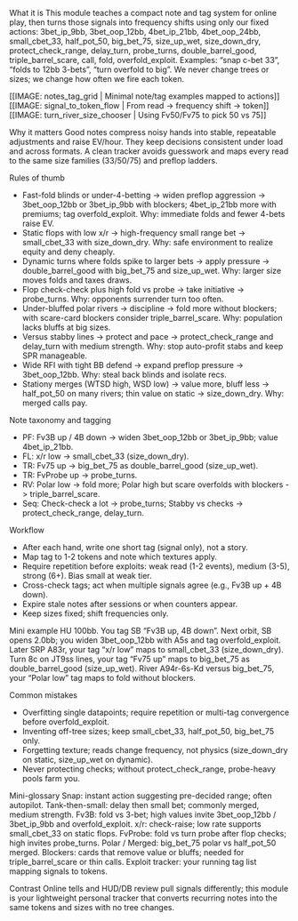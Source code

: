 What it is
This module teaches a compact note and tag system for online play, then turns those signals into frequency shifts using only our fixed actions: 3bet_ip_9bb, 3bet_oop_12bb, 4bet_ip_21bb, 4bet_oop_24bb, small_cbet_33, half_pot_50, big_bet_75, size_up_wet, size_down_dry, protect_check_range, delay_turn, probe_turns, double_barrel_good, triple_barrel_scare, call, fold, overfold_exploit. Examples: “snap c-bet 33”, “folds to 12bb 3-bets”, “turn overfold to big”. We never change trees or sizes; we change how often we fire each token.

[[IMAGE: notes_tag_grid | Minimal note/tag examples mapped to actions]]
[[IMAGE: signal_to_token_flow | From read -> frequency shift -> token]]
[[IMAGE: turn_river_size_chooser | Using Fv50/Fv75 to pick 50 vs 75]]

Why it matters
Good notes compress noisy hands into stable, repeatable adjustments and raise EV/hour. They keep decisions consistent under load and across formats. A clean tracker avoids guesswork and maps every read to the same size families (33/50/75) and preflop ladders.

Rules of thumb

* Fast-fold blinds or under-4-betting -> widen preflop aggression -> 3bet_oop_12bb or 3bet_ip_9bb with blockers; 4bet_ip_21bb more with premiums; tag overfold_exploit. Why: immediate folds and fewer 4-bets raise EV.
* Static flops with low x/r -> high-frequency small range bet -> small_cbet_33 with size_down_dry. Why: safe environment to realize equity and deny cheaply.
* Dynamic turns where folds spike to larger bets -> apply pressure -> double_barrel_good with big_bet_75 and size_up_wet. Why: larger size moves folds and taxes draws.
* Flop check-check plus high fold vs probe -> take initiative -> probe_turns. Why: opponents surrender turn too often.
* Under-bluffed polar rivers -> discipline -> fold more without blockers; with scare-card blockers consider triple_barrel_scare. Why: population lacks bluffs at big sizes.
* Versus stabby lines -> protect and pace -> protect_check_range and delay_turn with medium strength. Why: stop auto-profit stabs and keep SPR manageable.
* Wide RFI with tight BB defend -> expand preflop pressure -> 3bet_oop_12bb. Why: steal back blinds and isolate recs.
* Stationy merges (WTSD high, WSD low) -> value more, bluff less -> half_pot_50 on many rivers; thin value on static -> size_down_dry. Why: merged calls pay.

Note taxonomy and tagging

* PF: Fv3B up / 4B down -> widen 3bet_oop_12bb or 3bet_ip_9bb; value 4bet_ip_21bb.
* FL: x/r low -> small_cbet_33 (size_down_dry).
* TR: Fv75 up -> big_bet_75 as double_barrel_good (size_up_wet).
* TR: FvProbe up -> probe_turns.
* RV: Polar low -> fold more; Polar high but scare overfolds with blockers -> triple_barrel_scare.
* Seq: Check-check a lot -> probe_turns; Stabby vs checks -> protect_check_range, delay_turn.

Workflow

* After each hand, write one short tag (signal only), not a story.
* Map tag to 1-2 tokens and note which textures apply.
* Require repetition before exploits: weak read (1-2 events), medium (3-5), strong (6+). Bias small at weak tier.
* Cross-check tags; act when multiple signals agree (e.g., Fv3B up + 4B down).
* Expire stale notes after sessions or when counters appear.
* Keep sizes fixed; shift frequencies only.

Mini example
HU 100bb. You tag SB “Fv3B up, 4B down”. Next orbit, SB opens 2.0bb; you widen 3bet_oop_12bb with A5s and tag overfold_exploit. Later SRP A83r, your tag “x/r low” maps to small_cbet_33 (size_down_dry). Turn 8c on JT9ss lines, your tag “Fv75 up” maps to big_bet_75 as double_barrel_good (size_up_wet). River A94r-6s-Kd versus big_bet_75, your “Polar low” tag maps to fold without blockers.

Common mistakes

* Overfitting single datapoints; require repetition or multi-tag convergence before overfold_exploit.
* Inventing off-tree sizes; keep small_cbet_33, half_pot_50, big_bet_75 only.
* Forgetting texture; reads change frequency, not physics (size_down_dry on static, size_up_wet on dynamic).
* Never protecting checks; without protect_check_range, probe-heavy pools farm you.

Mini-glossary
Snap: instant action suggesting pre-decided range; often autopilot.
Tank-then-small: delay then small bet; commonly merged, medium strength.
Fv3B: fold vs 3-bet; high values invite 3bet_oop_12bb / 3bet_ip_9bb and overfold_exploit.
x/r: check-raise; low rate supports small_cbet_33 on static flops.
FvProbe: fold vs turn probe after flop checks; high invites probe_turns.
Polar / Merged: big_bet_75 polar vs half_pot_50 merged.
Blockers: cards that remove value or bluffs; needed for triple_barrel_scare or thin calls.
Exploit tracker: your running tag list mapping signals to tokens.

Contrast
Online tells and HUD/DB review pull signals differently; this module is your lightweight personal tracker that converts recurring notes into the same tokens and sizes with no tree changes.
